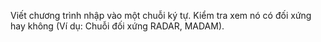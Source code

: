  Viết chương trình nhập vào một chuỗi ký tự. Kiểm tra xem nó có đối xứng hay không (Ví dụ: Chuỗi đối xứng RADAR, MADAM).